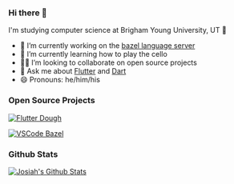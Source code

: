 ### Hi there 👋

I'm studying computer science at Brigham Young University, UT 🌆

- 🔭 I’m currently working on the [bazel language server](https://github.com/BYU-Bazel/bazel-ls/tree/develop)
- 🌱 I’m currently learning how to play the cello
- 🧑‍💻 I’m looking to collaborate on open source projects
- 💬 Ask me about [Flutter](https://flutter.dev) and [Dart](https://dart.dev)
- 😄 Pronouns: he/him/his

### Open Source Projects

[![Flutter Dough](https://github-readme-stats.vercel.app/api/pin/?username=josiahsrc&repo=flutter_dough)](https://github.com/josiahsrc/flutter_dough)

[![VSCode Bazel](https://github-readme-stats.vercel.app/api/pin/?username=BYU-Bazel&repo=bazel-ls)](https://github.com/BYU-Bazel/bazel-ls)

### Github Stats

[![Josiah's Github Stats](https://github-readme-stats.vercel.app/api?username=josiahsrc&count_private=true&theme=default&show_icons=true)](https://github.com/josiahsrc)
